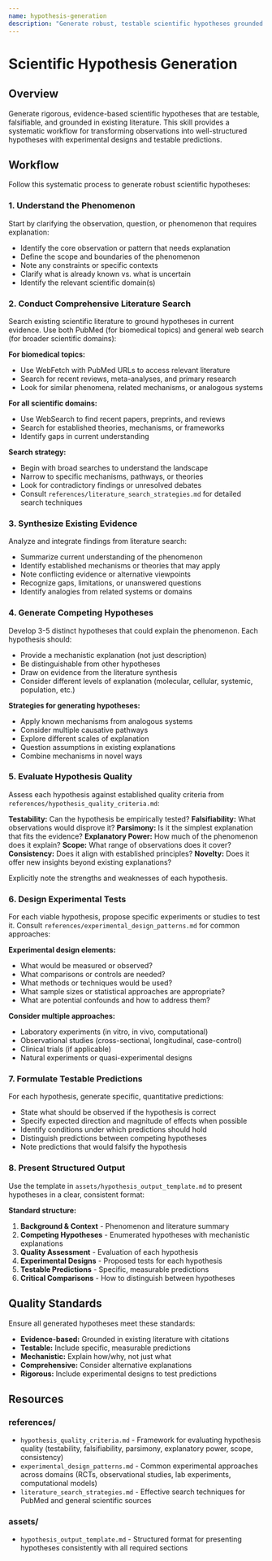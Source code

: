 ```yaml
---
name: hypothesis-generation
description: "Generate robust, testable scientific hypotheses grounded in existing literature. Use this skill when users need to formulate hypotheses from observations, design experiments to test hypotheses, explore competing explanations for phenomena, develop testable predictions, or create mechanistic explanations across any scientific domain. This skill is essential for hypothesis formation, experimental design, developing testable predictions, proposing mechanistic explanations, generating alternative theories, designing studies to distinguish between competing hypotheses, creating falsifiable predictions, and systematically evaluating hypothesis quality. Apply when users ask about \"why\" something happens, need to explain observations, want to test theories, design experiments, propose mechanisms, generate predictions, or explore alternative explanations in biology, chemistry, physics, medicine, psychology, or any scientific field."
---
```


# Scientific Hypothesis Generation

## Overview

Generate rigorous, evidence-based scientific hypotheses that are testable, falsifiable, and grounded in existing literature. This skill provides a systematic workflow for transforming observations into well-structured hypotheses with experimental designs and testable predictions.

## Workflow

Follow this systematic process to generate robust scientific hypotheses:

### 1. Understand the Phenomenon

Start by clarifying the observation, question, or phenomenon that requires explanation:

- Identify the core observation or pattern that needs explanation
- Define the scope and boundaries of the phenomenon
- Note any constraints or specific contexts
- Clarify what is already known vs. what is uncertain
- Identify the relevant scientific domain(s)

### 2. Conduct Comprehensive Literature Search

Search existing scientific literature to ground hypotheses in current evidence. Use both PubMed (for biomedical topics) and general web search (for broader scientific domains):

**For biomedical topics:**
- Use WebFetch with PubMed URLs to access relevant literature
- Search for recent reviews, meta-analyses, and primary research
- Look for similar phenomena, related mechanisms, or analogous systems

**For all scientific domains:**
- Use WebSearch to find recent papers, preprints, and reviews
- Search for established theories, mechanisms, or frameworks
- Identify gaps in current understanding

**Search strategy:**
- Begin with broad searches to understand the landscape
- Narrow to specific mechanisms, pathways, or theories
- Look for contradictory findings or unresolved debates
- Consult `references/literature_search_strategies.md` for detailed search techniques

### 3. Synthesize Existing Evidence

Analyze and integrate findings from literature search:

- Summarize current understanding of the phenomenon
- Identify established mechanisms or theories that may apply
- Note conflicting evidence or alternative viewpoints
- Recognize gaps, limitations, or unanswered questions
- Identify analogies from related systems or domains

### 4. Generate Competing Hypotheses

Develop 3-5 distinct hypotheses that could explain the phenomenon. Each hypothesis should:

- Provide a mechanistic explanation (not just description)
- Be distinguishable from other hypotheses
- Draw on evidence from the literature synthesis
- Consider different levels of explanation (molecular, cellular, systemic, population, etc.)

**Strategies for generating hypotheses:**
- Apply known mechanisms from analogous systems
- Consider multiple causative pathways
- Explore different scales of explanation
- Question assumptions in existing explanations
- Combine mechanisms in novel ways

### 5. Evaluate Hypothesis Quality

Assess each hypothesis against established quality criteria from `references/hypothesis_quality_criteria.md`:

**Testability:** Can the hypothesis be empirically tested?
**Falsifiability:** What observations would disprove it?
**Parsimony:** Is it the simplest explanation that fits the evidence?
**Explanatory Power:** How much of the phenomenon does it explain?
**Scope:** What range of observations does it cover?
**Consistency:** Does it align with established principles?
**Novelty:** Does it offer new insights beyond existing explanations?

Explicitly note the strengths and weaknesses of each hypothesis.

### 6. Design Experimental Tests

For each viable hypothesis, propose specific experiments or studies to test it. Consult `references/experimental_design_patterns.md` for common approaches:

**Experimental design elements:**
- What would be measured or observed?
- What comparisons or controls are needed?
- What methods or techniques would be used?
- What sample sizes or statistical approaches are appropriate?
- What are potential confounds and how to address them?

**Consider multiple approaches:**
- Laboratory experiments (in vitro, in vivo, computational)
- Observational studies (cross-sectional, longitudinal, case-control)
- Clinical trials (if applicable)
- Natural experiments or quasi-experimental designs

### 7. Formulate Testable Predictions

For each hypothesis, generate specific, quantitative predictions:

- State what should be observed if the hypothesis is correct
- Specify expected direction and magnitude of effects when possible
- Identify conditions under which predictions should hold
- Distinguish predictions between competing hypotheses
- Note predictions that would falsify the hypothesis

### 8. Present Structured Output

Use the template in `assets/hypothesis_output_template.md` to present hypotheses in a clear, consistent format:

**Standard structure:**
1. **Background & Context** - Phenomenon and literature summary
2. **Competing Hypotheses** - Enumerated hypotheses with mechanistic explanations
3. **Quality Assessment** - Evaluation of each hypothesis
4. **Experimental Designs** - Proposed tests for each hypothesis
5. **Testable Predictions** - Specific, measurable predictions
6. **Critical Comparisons** - How to distinguish between hypotheses

## Quality Standards

Ensure all generated hypotheses meet these standards:

- **Evidence-based:** Grounded in existing literature with citations
- **Testable:** Include specific, measurable predictions
- **Mechanistic:** Explain how/why, not just what
- **Comprehensive:** Consider alternative explanations
- **Rigorous:** Include experimental designs to test predictions

## Resources

### references/

- `hypothesis_quality_criteria.md` - Framework for evaluating hypothesis quality (testability, falsifiability, parsimony, explanatory power, scope, consistency)
- `experimental_design_patterns.md` - Common experimental approaches across domains (RCTs, observational studies, lab experiments, computational models)
- `literature_search_strategies.md` - Effective search techniques for PubMed and general scientific sources

### assets/

- `hypothesis_output_template.md` - Structured format for presenting hypotheses consistently with all required sections
